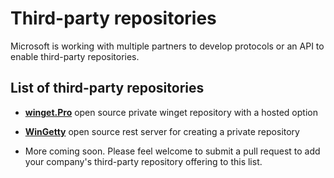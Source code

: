 # Third-party repositories

Microsoft is working with multiple partners to develop protocols or an API to enable third-party repositories.
## List of third-party repositories

- **[winget.Pro](https://winget.pro)** open source private winget repository with a hosted option
- **[WinGetty](https://wingetty.dev)** open source rest server for creating a private repository

- More coming soon. Please feel welcome to submit a pull request to add your company's third-party repository offering to this list.
